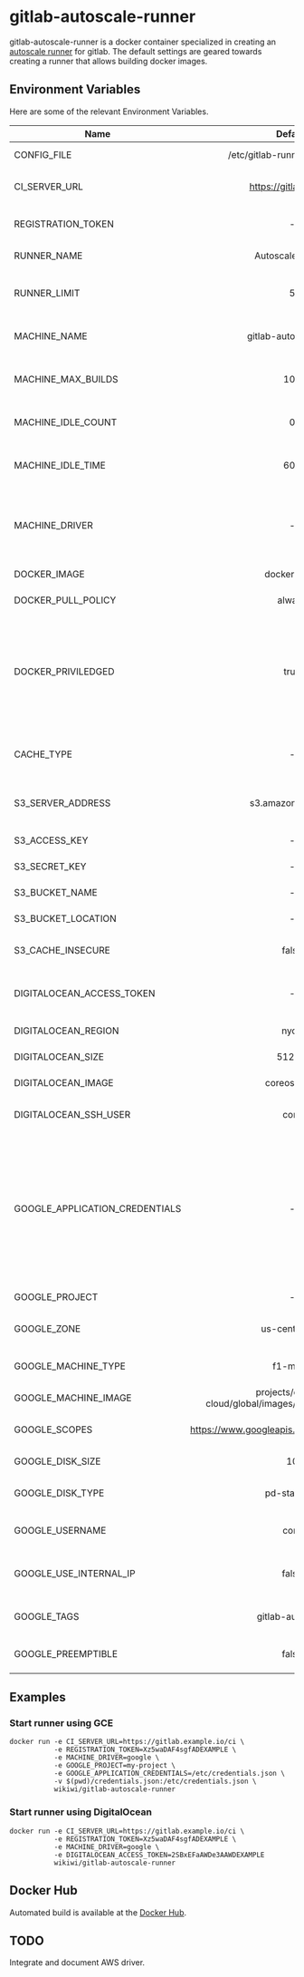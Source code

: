 # gitlab-autoscale-runner
gitlab-autoscale-runner is a docker container specialized in creating an [autoscale runner](https://gitlab.com/gitlab-org/gitlab-ci-multi-runner/blob/master/docs/configuration/autoscale.md) for gitlab. The default settings are geared towards creating a runner that allows building docker images.

## Environment Variables
Here are some of the relevant Environment Variables.

| Name | Default | Description |
| ---- |:-------:| ----------- |
| CONFIG_FILE | /etc/gitlab-runner/config.toml | Path to config file |
| CI_SERVER_URL | https://gitlab.com/ci | The CI endpoint of gitlab |
| REGISTRATION_TOKEN | - | The Runners Registration Token|
| RUNNER_NAME | Autoscale Runner | Name of Runner |
| RUNNER_LIMIT | 5 | Maximum number of machines to be created |
| MACHINE_NAME | gitlab-autoscale-%s | Naming scheme for the VMs |
| MACHINE_MAX_BUILDS | 100 | Maximum builds until a machine is delete |
| MACHINE_IDLE_COUNT | 0 | Number of permanent idling hosts |
| MACHINE_IDLE_TIME | 600 | Seconds after which an idling host is deleted |
| MACHINE_DRIVER | - | Docker Machine driver e.g: 'digitalocean', 'google', 'aws', ... |
| DOCKER_IMAGE | docker:latest | Default image to run builds |
| DOCKER_PULL_POLICY | always | Image Pull Policy |
| DOCKER_PRIVILEDGED | true | Priviledged is required to run docker builds. *Attention*: Only allow trusted builds to run on this runner when this is true |
| CACHE_TYPE | - | Currently only s3 is supported for caching |
| S3_SERVER_ADDRESS | s3.amazonaws.com | Address of S3-compactible endpoint |
| S3_ACCESS_KEY | - | S3 Credentials |
| S3_SECRET_KEY | - | S3 Credentials |
| S3_BUCKET_NAME | - | Name of Bucket in S3 |
| S3_BUCKET_LOCATION | - | Region of Bucket in S3 |
| S3_CACHE_INSECURE | false | If true use http instead of https |
| DIGITALOCEAN_ACCESS_TOKEN | - | Access Token for creating VMs on DigitalOcean |
| DIGITALOCEAN_REGION | nyc3 | Region to run Droplets in |
| DIGITALOCEAN_SIZE | 512mb | Size of Droplets |
| DIGITALOCEAN_IMAGE | coreos-beta | Disk image of Droplets |
| DIGITALOCEAN_SSH_USER | core | SSH user to connect to Droplets |
| GOOGLE_APPLICATION_CREDENTIALS | - | If set docker machine will look for credentials at specified path, otherwise it will use credentials from metadata. Read more [here](https://developers.google.com/identity/protocols/application-default-credentials). |
| GOOGLE_PROJECT | - | Google Project ID |
| GOOGLE_ZONE | us-central1-a | Zone to provision the VM |
| GOOGLE_MACHINE_TYPE | f1-micro | Type of machine to provision |
| GOOGLE_MACHINE_IMAGE | projects/coreos-cloud/global/images/family/coreos-beta | Machine Image ID |
| GOOGLE_SCOPES | https://www.googleapis.com/auth/logging.write | Scopes of provisioned machines |
| GOOGLE_DISK_SIZE | 10 | Size of Disk in GB |
| GOOGLE_DISK_TYPE | pd-standard | Disk type of ephermal disk |
| GOOGLE_USERNAME | core | Username to connect to the VM |
| GOOGLE_USE_INTERNAL_IP | false | Use internal IP when connecting to VM |
| GOOGLE_TAGS | gitlab-autoscale | Tags to be attached to the VMs |
| GOOGLE_PREEMPTIBLE | false | Use preemtible VMs |

## Examples
### Start runner using GCE

    docker run -e CI_SERVER_URL=https://gitlab.example.io/ci \
               -e REGISTRATION_TOKEN=Xz5waDAF4sgfADEXAMPLE \
               -e MACHINE_DRIVER=google \
               -e GOOGLE_PROJECT=my-project \
               -e GOOGLE_APPLICATION_CREDENTIALS=/etc/credentials.json \
               -v $(pwd)/credentials.json:/etc/credentials.json \
               wikiwi/gitlab-autoscale-runner

### Start runner using DigitalOcean

    docker run -e CI_SERVER_URL=https://gitlab.example.io/ci \
               -e REGISTRATION_TOKEN=Xz5waDAF4sgfADEXAMPLE \
               -e MACHINE_DRIVER=google \
               -e DIGITALOCEAN_ACCESS_TOKEN=2SBxEFaAWDe3AAWDEXAMPLE
               wikiwi/gitlab-autoscale-runner

## Docker Hub
Automated build is available at the [Docker Hub](https://hub.docker.com/r/wikiwi/gitlab-autoscale-runner).

## TODO
Integrate and document AWS driver.

